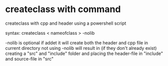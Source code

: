 # createclass with command
createclass with cpp and header using a powershell script

syntax: createclass < nameofclass > -nolib

-nolib is optional if addet it will create both the header and cpp file in current directory
not using -nolib will result in (if they don't already exist) creating a "src" and "include" folder and placing the header-file in "include" and source-file in "src"
